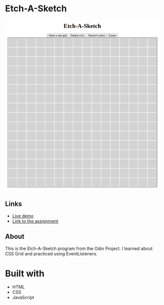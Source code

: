# Etch-A-Sketch
<img src="screenshot.png">

## Links
* <a href="https://rawcdn.githack.com/lhtn/etch-a-sketch/ca8e211b968a3ae058c885c89a0a7bd91958f2ec/index.html">Live demo</a>
* <a href="https://www.theodinproject.com/lessons/foundations-etch-a-sketch">Link to the assignment</a>

## About
This is the Etch-A-Sketch program from the Odin Project. I learned about CSS Grid and practiced using EventListeners.

# Built with
* HTML
* CSS
* JavaScript